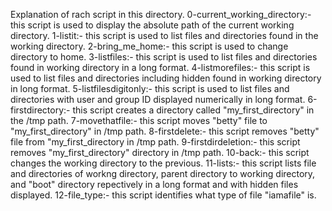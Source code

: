 Explanation of rach script in this directory.
0-current_working_directory:- this script is used to display the absolute path of the current working directory.
1-listit:- this script is used to list files and directories found in the working directory.
2-bring_me_home:- this script is used to change directory to home.
3-listfiles:- this script is used to list files and directories found in working directory in a long format.
4-listmorefiles:- this script is used to list files and directories including hidden found in working directory in long format.
5-listfilesdigitonly:- this script is used to list files and directories with user and group ID displayed numerically in long format.
6-firstdirectory:- this script creates a directory called "my_first_directory" in the /tmp path.
7-movethatfile:- this script moves "betty" file to "my_first_directory" in /tmp path.
8-firstdelete:- this script removes "betty" file from "my_first_directory in /tmp path.
9-firstdirdeletion:- this script removes "my_first_directory" directory in /tmp path.
10-back:- this script changes the working directory to the previous.
11-lists:- this script lists file and directories of workng directory, parent directory to working directory, and "boot" directory repectively in a long format and with hidden files displayed.
12-file_type:- this script identifies what type of file "iamafile" is.


